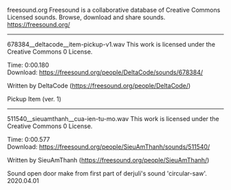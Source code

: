 freesound.org
Freesound is a collaborative database of Creative Commons Licensed sounds. Browse, download and share sounds.
https://freesound.org/
___

678384__deltacode__item-pickup-v1.wav
This work is licensed under the Creative Commons 0 License.

Time: 0:00.180	
Download: https://freesound.org/people/DeltaCode/sounds/678384/

Written by DeltaCode (https://freesound.org/people/DeltaCode/)

Pickup Item (ver. 1)
___

511540__sieuamthanh__cua-ien-tu-mo.wav
This work is licensed under the Creative Commons 0 License.

Time: 0:00.577	
Download: https://freesound.org/people/SieuAmThanh/sounds/511540/

Written by SieuAmThanh (https://freesound.org/people/SieuAmThanh/)

Sound open door make from first part of derjuli's sound 'circular-saw'. 2020.04.01
